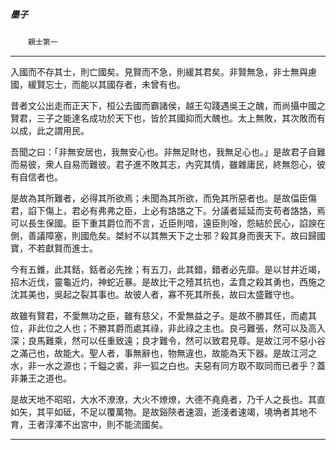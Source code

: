 

##### 墨子
　　`親士第一`

* * *

入國而不存其士，則亡國矣。見賢而不急，則緩其君矣。非賢無急，非士無與慮國，緩賢忘士，而能以其國存者，未曾有也。

昔者文公出走而正天下，桓公去國而霸諸侯，越王勾踐遇吳王之醜，而尚攝中國之賢君，三子之能達名成功於天下也，皆於其國抑而大醜也。太上無敗，其次敗而有以成，此之謂用民。

吾聞之曰：「非無安居也，我無安心也。非無足財也，我無足心也。」是故君子自難而易彼，衆人自易而難彼。君子進不敗其志，內究其情，雖雜庸民，終無怨心，彼有自信者也。

是故為其所難者，必得其所欲焉；未聞為其所欲，而免其所惡者也。是故偪臣傷君，諂下傷上，君必有弗弗之臣，上必有詻詻之下。分議者延延而支苟者詻詻，焉可以長生保國。臣下重其爵位而不言，近臣則喑，遠臣則唫，怨結於民心，諂諛在側，善議障塞，則國危矣。桀紂不以其無天下之士邪？殺其身而喪天下。故曰歸國寶，不若獻賢而進士。

今有五錐，此其銛，銛者必先挫；有五刀，此其錯，錯者必先靡。是以甘井近竭，招木近伐，靈龜近灼，神蛇近暴。是故比干之殪其抗也，孟賁之殺其勇也，西施之沈其美也，吳起之裂其事也。故彼人者，寡不死其所長，故曰太盛難守也。

故雖有賢君，不愛無功之臣，雖有慈父，不愛無益之子。是故不勝其任，而處其位，非此位之人也；不勝其爵而處其祿，非此祿之主也。良弓難張，然可以及高入深；良馬難乘，然可以任重致遠；良才難令，然可以致君見尊。是故江河不惡小谷之滿己也，故能大。聖人者，事無辭也，物無違也，故能為天下器。是故江河之水，非一水之源也；千鎰之裘，非一狐之白也。夫惡有同方取不取同而已者乎？蓋非兼王之道也。

是故天地不昭昭，大水不潦潦，大火不燎燎，大德不堯堯者，乃千人之長也。其直如矢，其平如砥，不足以覆萬物。是故谿陝者速涸，逝淺者速竭，墝埆者其地不育，王者淳澤不出宮中，則不能流國矣。

* * *

